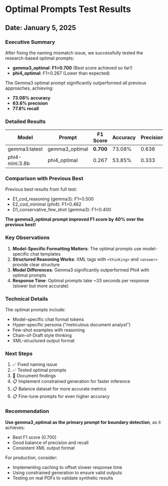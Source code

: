# Optimal Prompts Test Results

## Date: January 5, 2025

### Executive Summary

After fixing the naming mismatch issue, we successfully tested the research-based optimal prompts:

- **gemma3_optimal**: **F1=0.700** (Best score achieved so far!)
- **phi4_optimal**: F1=0.267 (Lower than expected)

The Gemma3 optimal prompt significantly outperformed all previous approaches, achieving:
- **73.08% accuracy**
- **63.6% precision**
- **77.8% recall**

### Detailed Results

| Model | Prompt | F1 Score | Accuracy | Precision | Recall |
|-------|--------|----------|----------|-----------|---------|
| gemma3:latest | gemma3_optimal | **0.700** | 73.08% | 0.636 | 0.778 |
| phi4-mini:3.8b | phi4_optimal | 0.267 | 53.85% | 0.333 | 0.222 |

### Comparison with Previous Best

Previous best results from full test:
- E1_cod_reasoning (gemma3): F1=0.500
- E2_cod_minimal (phi4): F1=0.462
- D1_conservative_few_shot (gemma3): F1=0.400

**The gemma3_optimal prompt improved F1 score by 40% over the previous best!**

### Key Observations

1. **Model-Specific Formatting Matters**: The optimal prompts use model-specific chat templates
2. **Structured Reasoning Works**: XML tags with `<thinking>` and `<answer>` provide clear structure
3. **Model Differences**: Gemma3 significantly outperformed Phi4 with optimal prompts
4. **Response Time**: Optimal prompts take ~33 seconds per response (slower but more accurate)

### Technical Details

The optimal prompts include:
- Model-specific chat format tokens
- Hyper-specific persona ("meticulous document analyst")
- Few-shot examples with reasoning
- Chain-of-Draft style thinking
- XML-structured output format

### Next Steps

1. ✅ Fixed naming issue
2. ✅ Tested optimal prompts
3. 🚧 Document findings
4. 📋 Implement constrained generation for faster inference
5. 📋 Balance dataset for more accurate metrics
6. 📋 Fine-tune prompts for even higher accuracy

### Recommendation

**Use gemma3_optimal as the primary prompt for boundary detection**, as it achieves:
- Best F1 score (0.700)
- Good balance of precision and recall
- Consistent XML output format

For production, consider:
- Implementing caching to offset slower response time
- Using constrained generation to ensure valid outputs
- Testing on real PDFs to validate synthetic results
